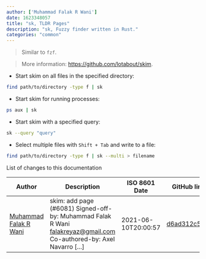 ```yaml
---
author: ['Muhammad Falak R Wani']
date: 1623348057
title: "sk, TLDR Pages"
description: "sk, Fuzzy finder written in Rust."
categories: "common"
---
```

> Similar to `fzf`.

> More information: <https://github.com/lotabout/skim>.

- Start skim on all files in the specified directory:

```bash
find path/to/directory -type f | sk
```

- Start skim for running processes:

```bash
ps aux | sk
```

- Start skim with a specified query:

```bash
sk --query "query"
```

- Select multiple files with `Shift + Tab` and write to a file:

```bash
find path/to/directory -type f | sk --multi > filename
```
List of changes to this documentation


Author | Description | ISO 8601 Date | GitHub link
------|-----|-----|-----
[Muhammad Falak R Wani](mailto:falakreyaz@gmail.com) | skim: add page (#6081) Signed-off-by: Muhammad Falak R Wani <falakreyaz@gmail.com> Co-authored-by: Axel Navarro [...] | 2021-06-10T20:00:57 | [d6ad312c5fa0](https://github.com/tldr-pages/tldr/commit/d6ad312c5fa031d385109f7faee26964af8acec3)

